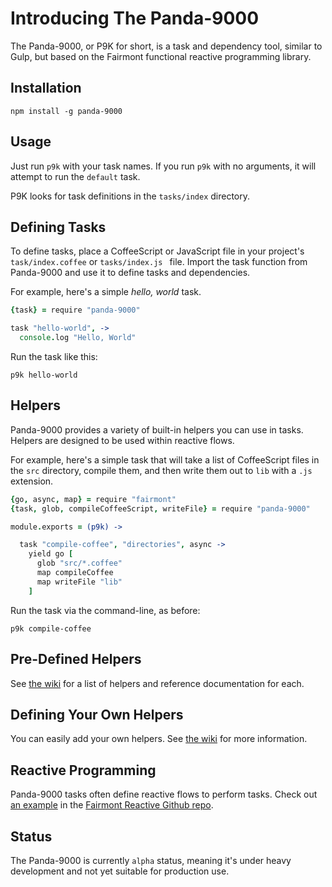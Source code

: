 # Introducing The Panda-9000

The Panda-9000, or P9K for short, is a task and dependency tool, similar to Gulp, but based on the Fairmont functional reactive programming library.

## Installation

```
npm install -g panda-9000
```

## Usage

Just run `p9k` with your task names. If you run `p9k` with no arguments, it will attempt to run the `default` task.

P9K looks for task definitions in the `tasks/index` directory.

## Defining Tasks

To define tasks, place a CoffeeScript or JavaScript file in your project's `task/index.coffee` or `tasks/index.js ` file.
Import the task function from Panda-9000 and use it to define tasks and dependencies.

For example, here's a simple _hello, world_ task.

```coffee
{task} = require "panda-9000"

task "hello-world", ->
  console.log "Hello, World"
```

Run the task like this:

```
p9k hello-world
```

## Helpers

Panda-9000 provides a variety of built-in helpers you can use in tasks.
Helpers are designed to be used within reactive flows.

For example, here's a simple task that will take a list of CoffeeScript files in the `src` directory, compile them, and then write them out to `lib` with a `.js` extension.

```coffee
{go, async, map} = require "fairmont"
{task, glob, compileCoffeeScript, writeFile} = require "panda-9000"

module.exports = (p9k) ->

  task "compile-coffee", "directories", async ->
    yield go [
      glob "src/*.coffee"
      map compileCoffee
      map writeFile "lib"
    ]
```

Run the task via the command-line, as before:

```
p9k compile-coffee
```

## Pre-Defined Helpers

See [the wiki]() for a list of helpers and reference documentation for each.

## Defining Your Own Helpers

You can easily add your own helpers. See [the wiki]() for more information.

## Reactive Programming

Panda-9000 tasks often define reactive flows to perform tasks.
Check out
[an  example](https://github.com/pandastrike/fairmont-reactive/blob/master/examples/web-apps/counter/tasks/index.coffee)
in the
[Fairmont Reactive Github repo](https://github.com/pandastrike/fairmont-reactive).

## Status

The Panda-9000 is currently `alpha` status, meaning it's under heavy development and not yet suitable for production use.
